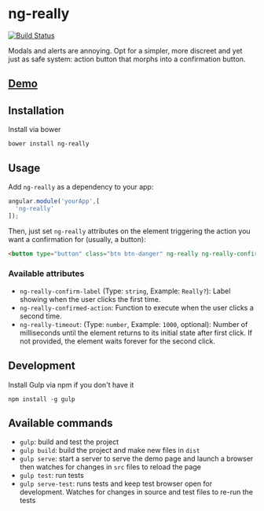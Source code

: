 # ng-really

[![Build Status](https://travis-ci.org/frankie567/ng-really.svg?branch=master)](https://travis-ci.org/frankie567/ng-really)

Modals and alerts are annoying. Opt for a simpler, more discreet and yet just as safe system: action button that morphs into a confirmation button.

## [Demo](https://frankie567.github.io/ng-really/demo/demo.html)

## Installation

Install via bower

```shell
bower install ng-really
```

## Usage

Add `ng-really` as a dependency to your app:

```javascript
angular.module('yourApp',[
  'ng-really'
]);
```

Then, just set `ng-really` attributes on the element triggering the action you want a confirmation for (usually, a button):

```html
<button type="button" class="btn btn-danger" ng-really ng-really-confirm-label="'Really?'" ng-really-confirmed-action="confirmedAction()" ng-really-timeout="1000">Delete</button>
```

### Available attributes

* `ng-really-confirm-label` (Type: `string`, Example: `Really?`): Label showing when the user clicks the first time.
* `ng-really-confirmed-action`: Function to execute when the user clicks a second time.
* `ng-really-timeout`: (Type: `number`, Example: `1000`, optional): Number of milliseconds until the element returns to its initial state after first click. If not provided, the element waits forever for the second click.

## Development

Install Gulp via npm if you don't have it
```shell
npm install -g gulp
```

## Available commands

* `gulp`: build and test the project
* `gulp build`: build the project and make new files in `dist`
* `gulp serve`: start a server to serve the demo page and launch a browser then watches for changes in `src` files to reload the page
* `gulp test`: run tests
* `gulp serve-test`: runs tests and keep test browser open for development. Watches for changes in source and test files to re-run the tests
